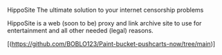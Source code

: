 HippoSite
The ultimate solution to your internet censorship problems



  HippoSite is a web (soon to be) proxy and link archive site to use for entertainment and all other needed (legal) reasons.
  
[(https://github.com/BOBLO123/Paint-bucket-pushcarts-now/tree/main)]
